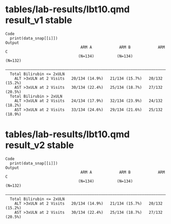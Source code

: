 # tables/lab-results/lbt10.qmd result_v1 stable

    Code
      print(data_snap[[i]])
    Output
                                     ARM A            ARM B            ARM C     
                                    (N=134)          (N=134)          (N=132)    
      ———————————————————————————————————————————————————————————————————————————
      Total Bilirubin <= 2xULN                                                   
        ALT >3xULN at 2 Visits   20/134 (14.9%)   21/134 (15.7%)   20/132 (15.2%)
        AST >3xULN at 2 Visits   30/134 (22.4%)   25/134 (18.7%)   27/132 (20.5%)
      Total Bilirubin > 2xULN                                                    
        ALT >3xULN at 2 Visits   24/134 (17.9%)   32/134 (23.9%)   24/132 (18.2%)
        AST >3xULN at 2 Visits   33/134 (24.6%)   29/134 (21.6%)   25/132 (18.9%)

# tables/lab-results/lbt10.qmd result_v2 stable

    Code
      print(data_snap[[i]])
    Output
                                     ARM A            ARM B            ARM C     
                                    (N=134)          (N=134)          (N=132)    
      ———————————————————————————————————————————————————————————————————————————
      Total Bilirubin <= 2xULN                                                   
        ALT >3xULN at 2 Visits   20/134 (14.9%)   21/134 (15.7%)   20/132 (15.2%)
        AST >3xULN at 2 Visits   30/134 (22.4%)   25/134 (18.7%)   27/132 (20.5%)

